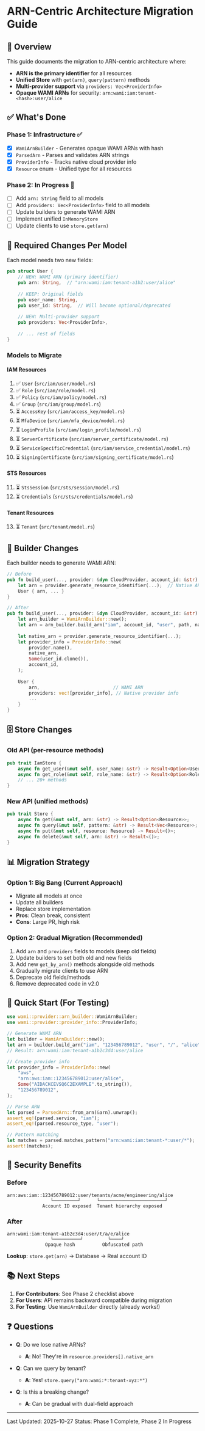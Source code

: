 # ARN-Centric Architecture Migration Guide

## 🎯 Overview

This guide documents the migration to ARN-centric architecture where:
- **ARN is the primary identifier** for all resources
- **Unified Store** with `get(arn)`, `query(pattern)` methods
- **Multi-provider support** via `providers: Vec<ProviderInfo>`
- **Opaque WAMI ARNs** for security: `arn:wami:iam:tenant-<hash>:user/alice`

## ✅ What's Done

### Phase 1: Infrastructure ✅
- [x] `WamiArnBuilder` - Generates opaque WAMI ARNs with hash
- [x] `ParsedArn` - Parses and validates ARN strings
- [x] `ProviderInfo` - Tracks native cloud provider info
- [x] `Resource` enum - Unified type for all resources

### Phase 2: In Progress 🔄
- [ ] Add `arn: String` field to all models
- [ ] Add `providers: Vec<ProviderInfo>` field to all models
- [ ] Update builders to generate WAMI ARN
- [ ] Implement unified `InMemoryStore`
- [ ] Update clients to use `store.get(arn)`

## 📝 Required Changes Per Model

Each model needs two new fields:

```rust
pub struct User {
    // NEW: WAMI ARN (primary identifier)
    pub arn: String,  // "arn:wami:iam:tenant-a1b2:user/alice"
    
    // KEEP: Original fields
    pub user_name: String,
    pub user_id: String,  // Will become optional/deprecated
    
    // NEW: Multi-provider support
    pub providers: Vec<ProviderInfo>,
    
    // ... rest of fields
}
```

### Models to Migrate

#### IAM Resources
1. ✅ `User` (`src/iam/user/model.rs`)
2. ✅ `Role` (`src/iam/role/model.rs`)
3. ✅ `Policy` (`src/iam/policy/model.rs`)
4. ✅ `Group` (`src/iam/group/model.rs`)
5. ⏳ `AccessKey` (`src/iam/access_key/model.rs`)
6. ⏳ `MfaDevice` (`src/iam/mfa_device/model.rs`)
7. ⏳ `LoginProfile` (`src/iam/login_profile/model.rs`)
8. ⏳ `ServerCertificate` (`src/iam/server_certificate/model.rs`)
9. ⏳ `ServiceSpecificCredential` (`src/iam/service_credential/model.rs`)
10. ⏳ `SigningCertificate` (`src/iam/signing_certificate/model.rs`)

#### STS Resources
11. ⏳ `StsSession` (`src/sts/session/model.rs`)
12. ⏳ `Credentials` (`src/sts/credentials/model.rs`)

#### Tenant Resources
13. ⏳ `Tenant` (`src/tenant/model.rs`)

## 🔨 Builder Changes

Each builder needs to generate WAMI ARN:

```rust
// Before
pub fn build_user(..., provider: &dyn CloudProvider, account_id: &str) -> User {
    let arn = provider.generate_resource_identifier(...);  // Native ARN
    User { arn, ... }
}

// After
pub fn build_user(..., provider: &dyn CloudProvider, account_id: &str) -> User {
    let arn_builder = WamiArnBuilder::new();
    let arn = arn_builder.build_arn("iam", account_id, "user", path, name);
    
    let native_arn = provider.generate_resource_identifier(...);
    let provider_info = ProviderInfo::new(
        provider.name(),
        native_arn,
        Some(user_id.clone()),
        account_id,
    );
    
    User { 
        arn,                           // WAMI ARN
        providers: vec![provider_info], // Native provider info
        ...
    }
}
```

## 🗄️ Store Changes

### Old API (per-resource methods)
```rust
pub trait IamStore {
    async fn get_user(&mut self, user_name: &str) -> Result<Option<User>>;
    async fn get_role(&mut self, role_name: &str) -> Result<Option<Role>>;
    // ... 20+ methods
}
```

### New API (unified methods)
```rust
pub trait Store {
    async fn get(&mut self, arn: &str) -> Result<Option<Resource>>;
    async fn query(&mut self, pattern: &str) -> Result<Vec<Resource>>;
    async fn put(&mut self, resource: Resource) -> Result<()>;
    async fn delete(&mut self, arn: &str) -> Result<()>;
}
```

## 📊 Migration Strategy

### Option 1: Big Bang (Current Approach)
- Migrate all models at once
- Update all builders
- Replace store implementation
- **Pros**: Clean break, consistent
- **Cons**: Large PR, high risk

### Option 2: Gradual Migration (Recommended)
1. Add `arn` and `providers` fields to models (keep old fields)
2. Update builders to set both old and new fields
3. Add new `get_by_arn()` methods alongside old methods
4. Gradually migrate clients to use ARN
5. Deprecate old fields/methods
6. Remove deprecated code in v2.0

## 🚀 Quick Start (For Testing)

```rust
use wami::provider::arn_builder::WamiArnBuilder;
use wami::provider::provider_info::ProviderInfo;

// Generate WAMI ARN
let builder = WamiArnBuilder::new();
let arn = builder.build_arn("iam", "123456789012", "user", "/", "alice");
// Result: arn:wami:iam:tenant-a1b2c3d4:user/alice

// Create provider info
let provider_info = ProviderInfo::new(
    "aws",
    "arn:aws:iam::123456789012:user/alice",
    Some("AIDACKCEVSQ6C2EXAMPLE".to_string()),
    "123456789012",
);

// Parse ARN
let parsed = ParsedArn::from_arn(&arn).unwrap();
assert_eq!(parsed.service, "iam");
assert_eq!(parsed.resource_type, "user");

// Pattern matching
let matches = parsed.matches_pattern("arn:wami:iam:tenant-*:user/*");
assert!(matches);
```

## 🔐 Security Benefits

### Before
```
arn:aws:iam::123456789012:user/tenants/acme/engineering/alice
                └─────────┘      └────────────────────────┘
             Account ID exposed  Tenant hierarchy exposed
```

### After
```
arn:wami:iam:tenant-a1b2c3d4:user/t/a/e/alice
                └──────────┘         └────┘
              Opaque hash          Obfuscated path
```

**Lookup**: `store.get(arn)` → Database → Real account ID

## 📚 Next Steps

1. **For Contributors**: See Phase 2 checklist above
2. **For Users**: API remains backward compatible during migration
3. **For Testing**: Use `WamiArnBuilder` directly (already works!)

## ❓ Questions

- **Q**: Do we lose native ARNs?
  - **A**: No! They're in `resource.providers[].native_arn`

- **Q**: Can we query by tenant?
  - **A**: Yes! `store.query("arn:wami:*:tenant-xyz:*")`

- **Q**: Is this a breaking change?
  - **A**: Can be gradual with dual-field approach

---

Last Updated: 2025-10-27
Status: Phase 1 Complete, Phase 2 In Progress

